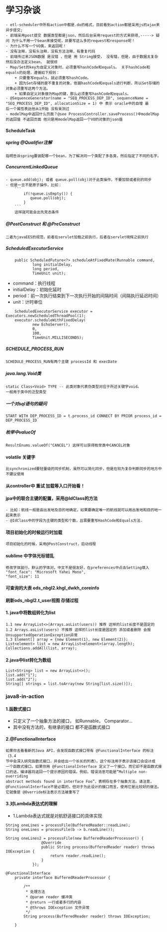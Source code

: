 
# 学习杂谈
    - etl-scheduler中所有action中都是.do的格式，目前看到action都是采用js的ajax来异步提交;
    - 前端采用post提交 数据类型都是json，然后后台采用request的方式来获得,-----> 疑问 为什么不用一个bean来接受呢，非要写这么多的request和response呢！
    - 为什么不写一个VO类，来返回呢！
    - 没有注释，没有头注释，没有方法注释，有重复代码
    - 前端传过来JSON数据 是没错 ，但是 用 String接受， 没有错，但是，由于数据太复杂 然后没办法定义bean， 就很烦
    - Map/Set的key为自定义对象时，必须重写hashCode和equals。 关于hashCode和equals的处理，遵循如下规则：  
        + 只要重写equals，就必须重写hashCode。  
        + 因为Set存储的是不重复的对象，依据hashCode和equals进行判断，所以Set存储的对象必须重写这两个方法。  
        + 如果自定义对象做为Map的键，那么必须重写hashCode和equals。
    - @SequenceGenerator(name = "SEQ_PROCESS_DEP_ID", sequenceName = "SEQ_PROCESS_DEP_ID", allocationSize = 1) 中 表示 oracle中的自增 最
    后一个属性表达他从1开始 没有亲测过
    - modelMap中返回什么页面？@see ProcessController.saveProcess()中modelMap的返回值 不返回页面 他只是用modelMap返回一个VO的对象的json值

#### ScheduleTask
##### spring @Qualifier注解
    指明告诉spring要装配哪一个bean，为了解决同一个类配了多各类，然后指定了不同的名字。
##### ConcurrentLinkedQueue 
    - queue.add(obj); 或者 queue.poll(obj)对于此类操作，不要加锁或者别的同步
    - 但是一旦不是原子操作，比如：
        ```
            if(!queue.isEmpty()) {  
               queue.poll(obj);  
            }  
        ```
        这样就可能会出先竞态条件
##### @PostConstruct 和 @PreConstruct
    二者为javaEE5的规范，前者在servlet加载之前执行，后者在servlet晓辉之前执行
##### ScheduledExecutorService 
```
    public ScheduledFuture<?> scheduleAtFixedRate(Runnable command,  
            long initialDelay,  
            long period,  
            TimeUnit unit);  
```
- command：执行线程
- initialDelay：初始化延时
- period：前一次执行结束到下一次执行开始的间隔时间（间隔执行延迟时间）
- unit：计时单位
```
    ScheduledExecutorService executor = Executors.newScheduledThreadPool(1);  
    executor.scheduleWithFixedDelay(  
            new EchoServer(),  
            0,  
            100,  
            TimeUnit.MILLISECONDS);  
```

##### SCHEDULE_PROCESS_RUN
    SCHEDULE_PROCESS_RUN有两个主键 processId 和 execDate
##### java.lang.Void类 
    static Class<Void> TYPE -- 此类对象代表伪类型对应于所述关键字void。
    一般用于类中的泛型类型
##### 一个对sql语句的疑问
    START WITH DEP_PROCESS_ID = t.process_id CONNECT BY PRIOR process_id = DEP_PROCESS_ID
##### 枚举中valueOf
    ResultEnums.valueOf("CANCEL") 这样可以获得枚举类中CANCEL对象
#### volatile 关键字
    比synchronized要轻量级的同步机制，虽然可以简化同步，但是在较为复杂判断同步的地方中 不建议使用
#### 从controller中 重试 加载等入口开始看！
#### jpa中的联合主键的配置，采用@IdClass的方法
    - 比如：航线一般是由出发地及目的地确定，如果要确定唯一的航线就可以用出发地和目的地一起来表示
    - @IdClass中的字段为主键的类型和个数，且需要重写HashCode和Equals方法.
#### 项目初始化的时候运行时加载
    项目初始化的时候，采用@PostConstruct，启动线程
#### sublime 中字体光标错乱
    修改字体就行，默认的字体对，中文不是很友好，在preferences中点击Setting填入
    "font_face": "Microsoft Yahei Mono",  
    "font_size": 11
#### 可查询的大表 ods_nbgl2.khgl_dwkh_coreinfo
#### 刷新ods_nbgl2.t_user视图 存储过程
#### 1. java中将数组转化为list
```
1.1 new ArrayList<>(Arrays.asList(users)) 推荐 这样的list长度不是固定的
1.2 Arrays.asList(users) 不推荐 这样的list长度是固定的 添加或者删除 会报UnsupportedOperationException异常
1.3 Element[] array = {new Element(1), new Element(2)};
List<element> list = new ArrayList<element>(array.length);
Collections.addAll(list, array);
```
#### 2.java中list转化为数组
```
List<String> list = new ArrayList<>();
list.add("1");
list.add("2");
String[] strings = list.toArray(new String[list.size()]);
```
### java8-in-action
#### 1.函数式接口
- 只定义了一个抽象方法的接口， 如Runnable， Comparator...
- 其中没有方法的，有继承的接口 都不是函数式接口

#### 2.@FunctionalInterface
```
如果你去看看新的Java API，会发现函数式接口带有 @FunctionalInterface 的标注（3.4
节中会深入研究函数式接口，并会给出一个长长的列表）。这个标注用于表示该接口会设计成
一个函数式接口。如果你用 @FunctionalInterface 定义了一个接口，而它却不是函数式接
口的话，编译器将返回一个提示原因的错误。例如，错误消息可能是“Multiple non-overriding
abstract methods found in interface Foo”，表明存在多个抽象方法。请注意， 
@FunctionalInterface不是必需的，但对于为此设计的接口而言，使用它是比较好的做法。它就像是 @Override标注表示方法被重写了
```
#### 3.对Lambda表达式的理解
- 1.Lambda表达式就是对航舒适接口的具体实现
```
String oneLines = processFile(BufferedReader::readLine);
String oneLines = processFile(b -> b.readLine());

String oneLines2 = processFile(new BufferedReaderProcessor() {
                @Override
                public String process(BufferedReader reader) throws IOException {
                    return reader.readLine();
                }
            });

@FunctionalInterface
    private interface BufferedReaderProcessor {

        /**
         * 处理方法
         * @param reader 缓冲类
         * @return 一行或者多行的内容
         * @throws IOException 文件异常
         */
        String process(BufferedReader reader) throws IOException;

    }
```

